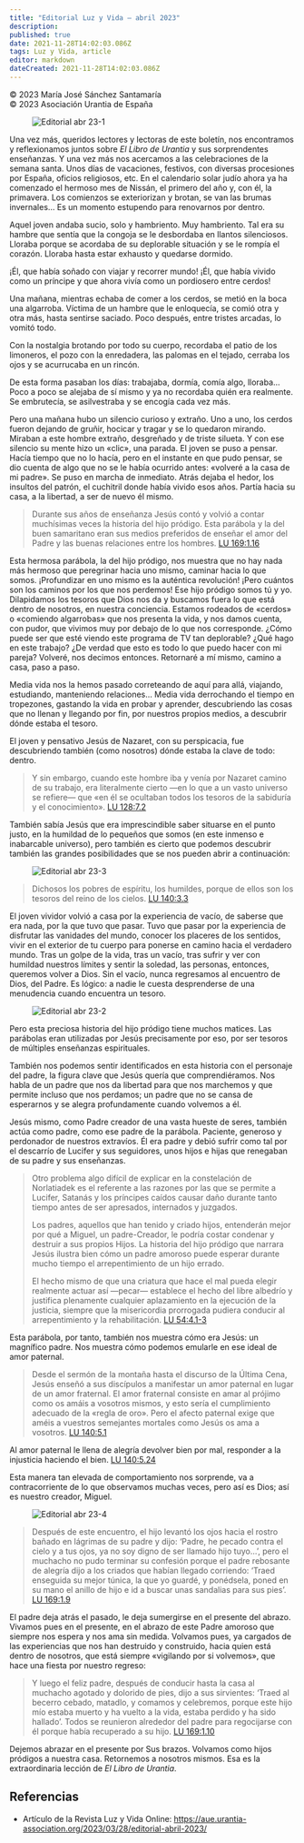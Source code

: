 ```yaml
---
title: "Editorial Luz y Vida – abril 2023"
description: 
published: true
date: 2021-11-28T14:02:03.086Z
tags: Luz y Vida, article
editor: markdown
dateCreated: 2021-11-28T14:02:03.086Z
---
```


<p class="v-card v-sheet theme--light grey lighten-3 px-2">© 2023 María José Sánchez Santamaría<br>© 2023 Asociación Urantia de España</p>

<figure id="Figure_1" class="image urantiapedia">
<img src="../../../output/wikijs/image/article/Luz_y_Vida/LyV_2023_04/Editorial-abr-2023-1.jpg" alt="Editorial abr 23-1">
</figure>

Una vez más, queridos lectores y lectoras de este boletín, nos encontramos y reflexionamos juntos sobre _El Libro de Urantia_ y sus sorprendentes enseñanzas. Y una vez más nos acercamos a las celebraciones de la semana santa. Unos días de vacaciones, festivos, con diversas procesiones por España, oficios religiosos, etc. En el calendario solar judío ahora ya ha comenzado el hermoso mes de Nissán, el primero del año y, con él, la primavera. Los comienzos se exteriorizan y brotan, se van las brumas invernales… Es un momento estupendo para renovarnos por dentro.

Aquel joven andaba sucio, solo y hambriento. Muy hambriento. Tal era su hambre que sentía que la congoja se le desbordaba en llantos silenciosos. Lloraba porque se acordaba de su deplorable situación y se le rompía el corazón. Lloraba hasta estar exhausto y quedarse dormido.

¡Él, que había soñado con viajar y recorrer mundo! ¡Él, que había vivido como un príncipe y que ahora vivía como un pordiosero entre cerdos!

Una mañana, mientras echaba de comer a los cerdos, se metió en la boca una algarroba. Víctima de un hambre que le enloquecía, se comió otra y otra más, hasta sentirse saciado. Poco después, entre tristes arcadas, lo vomitó todo.

Con la nostalgia brotando por todo su cuerpo, recordaba el patio de los limoneros, el pozo con la enredadera, las palomas en el tejado, cerraba los ojos y se acurrucaba en un rincón.

De esta forma pasaban los días: trabajaba, dormía, comía algo, lloraba… Poco a poco se alejaba de sí mismo y ya no recordaba quién era realmente. Se embrutecía, se asilvestraba y se encogía cada vez más.

Pero una mañana hubo un silencio curioso y extraño. Uno a uno, los cerdos fueron dejando de gruñir, hocicar y tragar y se lo quedaron mirando. Miraban a este hombre extraño, desgreñado y de triste silueta. Y con ese silencio su mente hizo un «clic», una parada. El joven se puso a pensar. Hacía tiempo que no lo hacía, pero en el instante en que pudo pensar, se dio cuenta de algo que no se le había ocurrido antes: «volveré a la casa de mi padre». Se puso en marcha de inmediato. Atrás dejaba el hedor, los insultos del patrón, el cuchitril donde había vivido esos años. Partía hacia su casa, a la libertad, a ser de nuevo él mismo.

> Durante sus años de enseñanza Jesús contó y volvió a contar muchísimas veces la historia del hijo pródigo. Esta parábola y la del buen samaritano eran sus medios preferidos de enseñar el amor del Padre y las buenas relaciones entre los hombres. [LU 169:1.16](/es/The_Urantia_Book/169#p1_16)

Esta hermosa parábola, la del hijo pródigo, nos muestra que no hay nada más hermoso que peregrinar hacia uno mismo, caminar hacia lo que somos. ¡Profundizar en uno mismo es la auténtica revolución! ¡Pero cuántos son los caminos por los que nos perdemos! Ese hijo pródigo somos tú y yo. Dilapidamos los tesoros que Dios nos da y buscamos fuera lo que está dentro de nosotros, en nuestra conciencia. Estamos rodeados de «cerdos» o «comiendo algarrobas» que nos presenta la vida, y nos damos cuenta, con pudor, que vivimos muy por debajo de lo que nos corresponde. ¿Cómo puede ser que esté viendo este programa de TV tan deplorable? ¿Qué hago en este trabajo? ¿De verdad que esto es todo lo que puedo hacer con mi pareja? Volveré, nos decimos entonces. Retornaré a mí mismo, camino a casa, paso a paso.

Media vida nos la hemos pasado correteando de aquí para allá, viajando, estudiando, manteniendo relaciones… Media vida derrochando el tiempo en tropezones, gastando la vida en probar y aprender, descubriendo las cosas que no llenan y llegando por fin, por nuestros propios medios, a descubrir dónde estaba el tesoro.

El joven y pensativo Jesús de Nazaret, con su perspicacia, fue descubriendo también (como nosotros) dónde estaba la clave de todo: dentro.

> Y sin embargo, cuando este hombre iba y venía por Nazaret camino de su trabajo, era literalmente cierto —en lo que a un vasto universo se refiere— que «en él se ocultaban todos los tesoros de la sabiduría y el conocimiento». [LU 128:7.2](/es/The_Urantia_Book/128#p7_2)

También sabía Jesús que era imprescindible saber situarse en el punto justo, en la humildad de lo pequeños que somos (en este inmenso e inabarcable universo), pero también es cierto que podemos descubrir también las grandes posibilidades que se nos pueden abrir a continuación:

<figure id="Figure_2" class="image urantiapedia">
<img src="../../../output/wikijs/image/article/Luz_y_Vida/LyV_2023_04/Editorial-abr-2023-3.jpg" alt="Editorial abr 23-3">
</figure>

> Dichosos los pobres de espíritu, los humildes, porque de ellos son los tesoros del reino de los cielos. [LU 140:3.3](/es/The_Urantia_Book/140#p3_3)

El joven vividor volvió a casa por la experiencia de vacío, de saberse que era nada, por la que tuvo que pasar. Tuvo que pasar por la experiencia de disfrutar las vanidades del mundo, conocer los placeres de los sentidos, vivir en el exterior de tu cuerpo para ponerse en camino hacia el verdadero mundo. Tras un golpe de la vida, tras un vacío, tras sufrir y ver con humildad nuestros límites y sentir la soledad, las personas, entonces, queremos volver a Dios. Sin el vacío, nunca regresamos al encuentro de Dios, del Padre. Es lógico: a nadie le cuesta desprenderse de una menudencia cuando encuentra un tesoro.

<figure id="Figure_3" class="image urantiapedia">
<img src="../../../output/wikijs/image/article/Luz_y_Vida/LyV_2023_04/Editorial-abr-2023-2.jpg" alt="Editorial abr 23-2">
</figure>

Pero esta preciosa historia del hijo pródigo tiene muchos matices. Las parábolas eran utilizadas por Jesús precisamente por eso, por ser tesoros de múltiples enseñanzas espirituales.

También nos podemos sentir identificados en esta historia con el personaje del padre, la figura clave que Jesús quería que comprendiéramos. Nos habla de un padre que nos da libertad para que nos marchemos y que permite incluso que nos perdamos; un padre que no se cansa de esperarnos y se alegra profundamente cuando volvemos a él.

Jesús mismo, como Padre creador de una vasta hueste de seres, también actúa como padre, como ese padre de la parábola. Paciente, generoso y perdonador de nuestros extravíos. Él era padre y debió sufrir como tal por el descarrío de Lucifer y sus seguidores, unos hijos e hijas que renegaban de su padre y sus enseñanzas.

> Otro problema algo difícil de explicar en la constelación de Norlatiadek es el referente a las razones por las que se permite a Lucifer, Satanás y los príncipes caídos causar daño durante tanto tiempo antes de ser apresados, internados y juzgados.
> 
> Los padres, aquellos que han tenido y criado hijos, entenderán mejor por qué a Miguel, un padre-Creador, le podría costar condenar y destruir a sus propios Hijos. La historia del hijo pródigo que narrara Jesús ilustra bien cómo un padre amoroso puede esperar durante mucho tiempo el arrepentimiento de un hijo errado.
> 
> El hecho mismo de que una criatura que hace el mal pueda elegir realmente actuar así —pecar— establece el hecho del libre albedrío y justifica plenamente cualquier aplazamiento en la ejecución de la justicia, siempre que la misericordia prorrogada pudiera conducir al arrepentimiento y la rehabilitación. [LU 54:4.1-3](/es/The_Urantia_Book/54#p4_1)

Esta parábola, por tanto, también nos muestra cómo era Jesús: un magnífico padre. Nos muestra cómo podemos emularle en ese ideal de amor paternal.

> Desde el sermón de la montaña hasta el discurso de la Última Cena, Jesús enseñó a sus discípulos a manifestar un amor paternal en lugar de un amor fraternal. El amor fraternal consiste en amar al prójimo como os amáis a vosotros mismos, y esto sería el cumplimiento adecuado de la «regla de oro». Pero el afecto paternal exige que améis a vuestros semejantes mortales como Jesús os ama a vosotros. [LU 140:5.1](/es/The_Urantia_Book/140#p5_1)

Al amor paternal le llena de alegría devolver bien por mal, responder a la injusticia haciendo el bien. [LU 140:5.24](/es/The_Urantia_Book/140#p5_24)

Esta manera tan elevada de comportamiento nos sorprende, va a contracorriente de lo que observamos muchas veces, pero así es Dios; así es nuestro creador, Miguel.

<figure id="Figure_4" class="image urantiapedia">
<img src="../../../output/wikijs/image/article/Luz_y_Vida/LyV_2023_04/Editorial-abr-2023-4.jpg" alt="Editorial abr 23-4">
</figure>

> Después de este encuentro, el hijo levantó los ojos hacia el rostro bañado en lágrimas de su padre y dijo: ‘Padre, he pecado contra el cielo y a tus ojos, ya no soy digno de ser llamado hijo tuyo…’, pero el muchacho no pudo terminar su confesión porque el padre rebosante de alegría dijo a los criados que habían llegado corriendo: ‘Traed enseguida su mejor túnica, la que yo guardé, y ponédsela, poned en su mano el anillo de hijo e id a buscar unas sandalias para sus pies’. [LU 169:1.9](/es/The_Urantia_Book/169#p1_9)

El padre deja atrás el pasado, le deja sumergirse en el presente del abrazo. Vivamos pues en el presente, en el abrazo de este Padre amoroso que siempre nos espera y nos ama sin medida. Volvamos pues, ya cargados de las experiencias que nos han destruido y construido, hacia quien está dentro de nosotros, que está siempre «vigilando por si volvemos», que hace una fiesta por nuestro regreso:

> Y luego el feliz padre, después de conducir hasta la casa al muchacho agotado y dolorido de pies, dijo a sus sirvientes: ‘Traed al becerro cebado, matadlo, y comamos y celebremos, porque este hijo mío estaba muerto y ha vuelto a la vida, estaba perdido y ha sido hallado’. Todos se reunieron alrededor del padre para regocijarse con él porque había recuperado a su hijo. [LU 169:1.10](/es/The_Urantia_Book/169#p1_10)

Dejemos abrazar en el presente por Sus brazos. Volvamos como hijos pródigos a nuestra casa. Retornemos a nosotros mismos. Esa es la extraordinaria lección de _El Libro de Urantia_.

## Referencias

- Artículo de la Revista Luz y Vida Online: https://aue.urantia-association.org/2023/03/28/editorial-abril-2023/